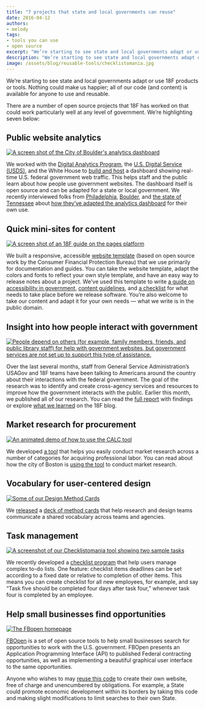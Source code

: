 ```yaml
---
title: "7 projects that state and local governments can reuse"
date: 2016-04-12
authors:
- melody
tags:
- tools you can use
- open source
excerpt: "We’re starting to see state and local governments adapt or use 18F products or tools. Nothing could make us happier. Here are seven projects that would work particularly well at any level of government."
description: "We’re starting to see state and local governments adapt or use 18F products or tools. Nothing could make us happier. Here are seven projects that would work particularly well at any level of government."
image: /assets/blog/reusable-tools/checklistomania.jpg
---
```


We’re starting to see state and local governments adapt or use 18F
products or tools. Nothing could make us happier; all of our code (and
content) is available for anyone to use and reusable.

There are a number of open source projects that 18F has worked on that
could work particularly well at any level of government. We’re
highlighting seven below:

Public website analytics
----------------------------------------------

[![A screen shot of the City of Boulder's analytics dashboard]({{site.baseurl}}/assets/blog/reusable-tools/analytics.jpg)](https://bouldercolorado.gov/stats)

We worked with the [Digital Analytics
Program](https://www.digitalgov.gov/services/dap/), the [U.S. Digital
Service
(USDS)](https://www.whitehouse.gov/digital/united-states-digital-service),
and the White House to [build and
host](https://18f.gsa.gov/2015/03/19/how-we-built-analytics-usa-gov/) a
dashboard showing real-time U.S. federal government web traffic. This
helps staff and the public learn about how people use government
websites. The dashboard itself is open source and can be adapted for a
state or local government. We recently interviewed folks from
[Philadelphia](http://analytics.phila.gov/),
[Boulder](https://bouldercolorado.gov/stats), and [the state of
Tennessee](http://analytics.tdec.tn.gov/) about [how they’ve adapted
the analytics
dashboard](https://18f.gsa.gov/2016/01/06/tips-for-adapting-analytics-usa-gov/)
for their own use.

Quick mini-sites for content
--------------------------------------------------

[![A screen shot of an 18F guide on the pages platform]({{site.baseurl}}/assets/blog/reusable-tools/pages.jpg)](https://pages.18f.gov/agile/)

We built a responsive, accessible [website
template](https://pages.18f.gov/) (based on open source work by the
Consumer Financial Protection Bureau) that we use primarily for
documentation and guides. You can take the website template, adapt the
colors and fonts to reflect your own style template, and have an easy
way to release notes about a project. We've used this template to write
[a guide on accessibility in
government](https://pages.18f.gov/accessibility/), [content
guidelines](https://pages.18f.gov/content-guide/), and [a
checklist](https://pages.18f.gov/before-you-ship/) for what needs to
take place before we release software. You’re also welcome to take our
content and adapt it for your own needs — what we write is in the public
domain.

Insight into how people interact with government
----------------------------------------------------------------------

[![People depend on others (for example, family members, friends, and public library staff) for help with government websites, but government services are not set up to support this type of assistance.]({{site.baseurl}}/assets/blog/reusable-tools/depend.jpg)](https://labs.usa.gov/files/FFD_ResearchReport.pdf)

Over the last several months, staff from General Service
Administration’s USAGov and 18F teams have been talking to Americans
around the country about their interactions with the federal government.
The goal of the research was to identify and create cross-agency
services and resources to improve how the government interacts with the
public. Earlier this month, we published all of our research. You can
read the [full report](https://labs.usa.gov/#research-report) with
findings or explore [what we
learned](https://18f.gsa.gov/tags/federal-front-door/) on the 18F blog.

Market research for procurement
-----------------------------------------------------

[![An animated demo of how to use the CALC tool]({{site.baseurl}}/assets/blog/calc-announcement/calc_demo.gif)](https://calc.gsa.gov/)

We developed [a tool](https://calc.gsa.gov/) that helps you easily
conduct market research across a number of categories for acquiring
professional labor. You can read about how the city of Boston is [using
the
tool](https://18f.gsa.gov/2015/11/10/boston-is-using-gsa-calc-tool/) to
conduct market research.

Vocabulary for user-centered design
---------------------------------------------------------

[![Some of our Design Method Cards]({{site.baseurl}}/assets/blog/reusable-tools/method-cards.jpg)](https://methods.18f.gov/)

We [released](https://18f.gsa.gov/2015/08/10/18f-design-methods/) a
[deck of method cards](https://methods.18f.gov/) that help research
and design teams communicate a shared vocabulary across teams and
agencies.

Task management
---------------

[![A screenshot of our Checklistomania tool showing two sample tasks]({{site.baseurl}}/assets/blog/reusable-tools/checklistomania.jpg)](https://github.com/18F/checklistomania)

We recently developed a [checklist
program](https://github.com/18F/checklistomania) that help users manage
complex to-do lists. One feature: checklist items deadlines can be set
according to a fixed date or relative to completion of other items. This
means you can create checklist for all new employees, for example, and
say “Task five should be completed four days after task four,” whenever
task four is completed by an employee.

Help small businesses find opportunities
-----------------------------------------

[![The FBopen homepage]({{site.baseurl}}/assets/blog/reusable-tools/fbopen.jpg)](https://fbopen.gsa.gov/)

[FBOpen](https://fbopen.gsa.gov/) is a set of open source tools to
help small businesses search for opportunities to work with the U.S.
government. FBOpen presents an Application Programming Interface (API)
to published Federal contracting opportunities, as well as implementing
a beautiful graphical user interface to the same opportunities.

Anyone who wishes to may [reuse this
code](https://github.com/18F/fbopen) to create their own website, free
of charge and unencumbered by obligations. For example, a State could
promote economic development within its borders by taking this code and
making slight modifications to limit searches to their own State.

